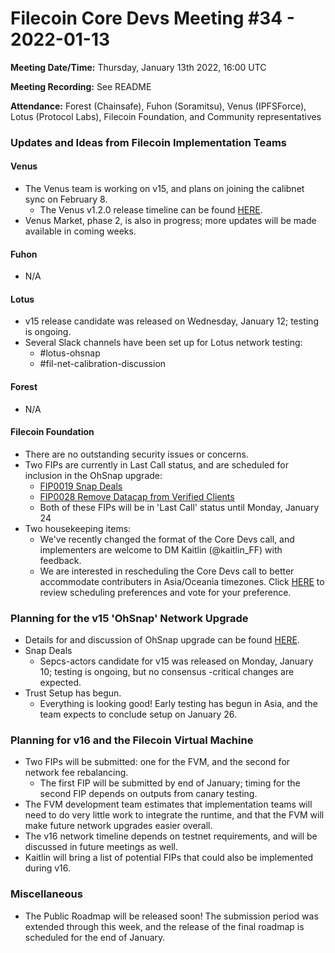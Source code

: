 # Filecoin Core Devs Meeting #34 - 2022-01-13

**Meeting Date/Time:** Thursday, January 13th 2022, 16:00 UTC

**Meeting Recording:** See README

**Attendance:** Forest (Chainsafe), Fuhon (Soramitsu), Venus (IPFSForce), Lotus (Protocol Labs), Filecoin Foundation, and Community representatives

### Updates and Ideas from Filecoin Implementation Teams
#### Venus
* The Venus team is working on v15, and plans on joining the calibnet sync on February 8. 
    * The Venus v1.2.0 release timeline can be found [HERE](https://github.com/filecoin-project/venus/discussions/4688). 
* Venus Market, phase 2, is also in progress; more updates will be made available in coming weeks. 
#### Fuhon 
* N/A
#### Lotus 
* v15 release candidate was released on Wednesday, January 12; testing is ongoing. 
* Several Slack channels have been set up for Lotus network testing: 
    * #lotus-ohsnap
    * #fil-net-calibration-discussion
#### Forest 
* N/A

#### Filecoin Foundation 
* There are no outstanding security issues or concerns. 
* Two FIPs are currently in Last Call status, and are scheduled for inclusion in the OhSnap upgrade: 
    * [FIP0019 Snap Deals](https://github.com/filecoin-project/FIPs/blob/master/FIPS/fip-0019.md) 
    * [FIP0028 Remove Datacap from Verified Clients](https://github.com/filecoin-project/FIPs/pull/226)
    * Both of these FIPs will be in 'Last Call' status until Monday, January 24
* Two housekeeping items: 
    * We've recently changed the format of the Core Devs call, and implementers are welcome to DM Kaitlin (@kaitlin_FF) with feedback. 
    * We are interested in rescheduling the Core Devs call to better accommodate contributers in Asia/Oceania timezones. Click [HERE](https://filecoinproject.slack.com/archives/CSC2632KB/p1642624688011300) to review scheduling preferences and vote for your preference. 

### Planning for the v15 'OhSnap' Network Upgrade 
* Details for and discussion of OhSnap upgrade can be found [HERE](https://github.com/filecoin-project/community/discussions/74#discussioncomment-1922550). 
* Snap Deals
    * Sepcs-actors candidate for v15 was released on Monday, January 10; testing is ongoing, but no consensus -critical changes are expected. 
* Trust Setup has begun.
    * Everything is looking good! Early testing has begun in Asia, and the team expects to conclude setup on January 26. 

### Planning for v16 and the Filecoin Virtual Machine
* Two FIPs will be submitted: one for the FVM, and the second for network fee rebalancing. 
    * The first FIP will be submitted by end of January; timing for the second FIP depends on outputs from canary testing. 
* The FVM development team estimates that implementation teams will need to do very little work to integrate the runtime, and that the FVM will make future network upgrades easier overall. 
* The v16 network timeline depends on testnet requirements, and will be discussed in future meetings as well.
* Kaitlin will bring a list of potential FIPs that could also be implemented during v16.

### Miscellaneous
* The Public Roadmap will be released soon! The submission period was extended through this week, and the release of the final roadmap is scheduled for the end of January. 
